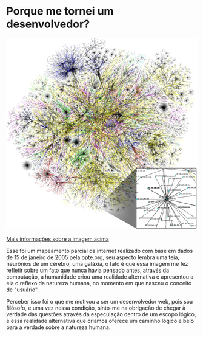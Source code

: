 <h1>Porque me tornei um desenvolvedor?</h1>

<img src="800px-Internet_map_1024_-_transparent,_inverted.png"></img>

<a href="https://www.opte.org/the-internet">Mais informações sobre a imagem acima</a>
<p>Esse foi um mapeamento parcial da internet realizado com base em dados de 15 de janeiro de 2005 pela opte.org, seu aspecto lembra uma teia, neurônios de um cérebro, uma galáxia, o fato é que essa imagem me fez refletir sobre um fato que nunca havia pensado antes, através da computação, a humanidade criou uma realidade alternativa e apresentou a ela o reflexo da natureza humana, no momento em que nasceu o conceito de "usuário". </p>

<p>Perceber isso foi o que me motivou a ser um desenvolvedor web, pois sou filósofo, e uma vez nessa condição, sinto-me na obrigação de chegar à verdade das questões através da especulação dentro de um escopo lógico, e essa realidade alternativa que criamos oferece um caminho lógico e belo para a verdade sobre a natureza humana.</p>
